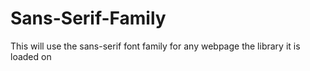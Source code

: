 # Sans-Serif-Family

This will use the sans-serif font family for any webpage the library it is loaded on
